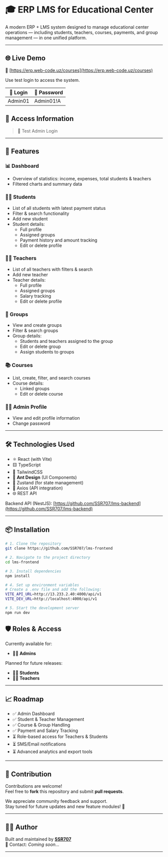 # 🎓 ERP LMS for Educational Center

A modern ERP + LMS system designed to manage educational center operations — including students, teachers, courses, payments, and group management — in one unified platform.

---

## 🌐 Live Demo

🚀 [https://erp.web-code.uz/courses](https://erp.web-code.uz/courses)

Use test login to access the system.

| 🔐 Login | 🔑 Password |
| -------- | ----------- |
| Admin01  | Admin01!A   |

## 👤 Access Information

> 🧪 Test Admin Login

---

## 🚀 Features

### 📊 Dashboard

- Overview of statistics: income, expenses, total students & teachers
- Filtered charts and summary data

### 👨‍🎓 Students

- List of all students with latest payment status
- Filter & search functionality
- Add new student
- Student details:
  - Full profile
  - Assigned groups
  - Payment history and amount tracking
  - Edit or delete profile

### 👨‍🏫 Teachers

- List of all teachers with filters & search
- Add new teacher
- Teacher details:
  - Full profile
  - Assigned groups
  - Salary tracking
  - Edit or delete profile

### 👥 Groups

- View and create groups
- Filter & search groups
- Group details:
  - Students and teachers assigned to the group
  - Edit or delete group
  - Assign students to groups

### 📚 Courses

- List, create, filter, and search courses
- Course details:
  - Linked groups
  - Edit or delete course

### 🙍‍♂️ Admin Profile

- View and edit profile information
- Change password

---

## 🛠️ Technologies Used

- ⚛️ React (with Vite)
- 🟨 TypeScript
- 🎨 TailwindCSS
- 🧩 **Ant Design** (UI Components)
- 🍃 Zustand (for state management)
- 🔐 Axios (API integration)
- 🌐 REST API

Backend API (NestJS): [https://github.com/SSR707/lms-backend](https://github.com/SSR707/lms-backend)

---

## 📦 Installation

```bash
# 1. Clone the repository
git clone https://github.com/SSR707/lms-frontend

# 2. Navigate to the project directory
cd lms-frontend

# 3. Install dependencies
npm install

# 4. Set up environment variables
# Create a .env file and add the following:
VITE_API_URL=http://13.233.2.40:4000/api/v1
VITE_DEV_URL=http://localhost:4000/api/v1

# 5. Start the development server
npm run dev

```

## 🛡️ Roles & Access

Currently available for:

- 👨‍💼 **Admins**

Planned for future releases:

- 🧑‍🎓 **Students**
- 👩‍🏫 **Teachers**

---

## 📈 Roadmap

- ✅ Admin Dashboard
- ✅ Student & Teacher Management
- ✅ Course & Group Handling
- ✅ Payment and Salary Tracking
- ⏳ Role-based access for Teachers & Students
- ⏳ SMS/Email notifications
- ⏳ Advanced analytics and export tools

---

## 🤝 Contribution

Contributions are welcome!  
Feel free to **fork** this repository and submit **pull requests**.

We appreciate community feedback and support.  
Stay tuned for future updates and new feature modules! 🚀

---

## 🧑‍💻 Author

Built and maintained by [**SSR707**](https://github.com/SSR707)  
📧 Contact: _Coming soon..._

---
